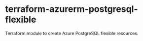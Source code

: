 # terraform-azurerm-postgresql-flexible
Terraform module to create Azure PostgreSQL flexible resources.
